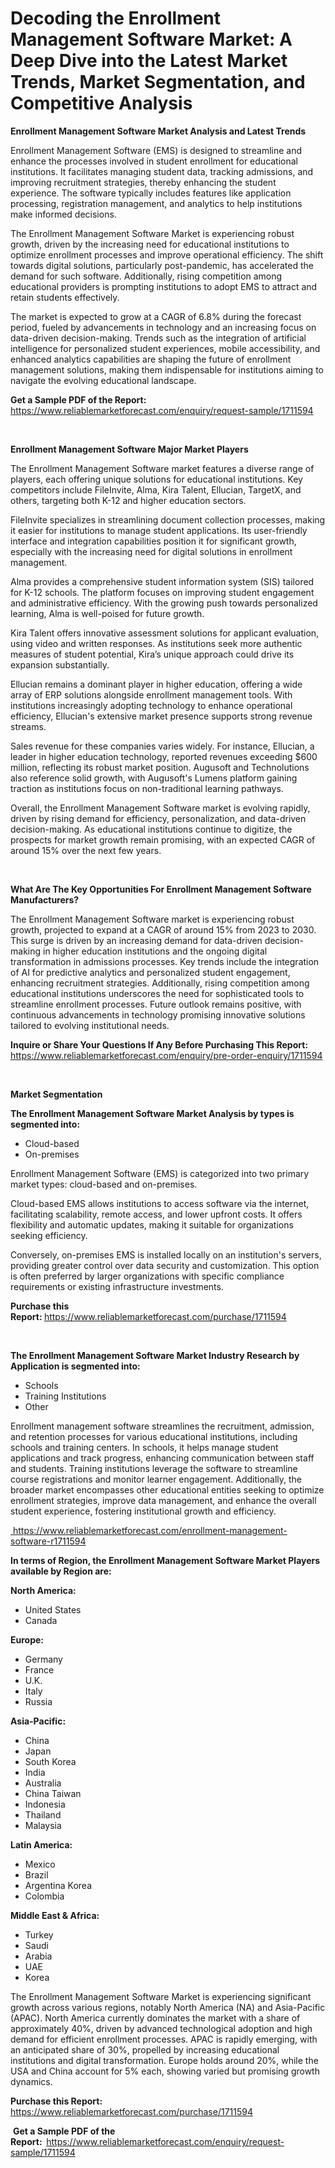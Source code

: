 <p><h1>Decoding the Enrollment Management Software Market: A Deep Dive into the Latest Market Trends, Market Segmentation, and Competitive Analysis</h1></p><p><strong>Enrollment Management Software Market Analysis and Latest Trends</strong></p>
<p><p>Enrollment Management Software (EMS) is designed to streamline and enhance the processes involved in student enrollment for educational institutions. It facilitates managing student data, tracking admissions, and improving recruitment strategies, thereby enhancing the student experience. The software typically includes features like application processing, registration management, and analytics to help institutions make informed decisions.</p><p>The Enrollment Management Software Market is experiencing robust growth, driven by the increasing need for educational institutions to optimize enrollment processes and improve operational efficiency. The shift towards digital solutions, particularly post-pandemic, has accelerated the demand for such software. Additionally, rising competition among educational providers is prompting institutions to adopt EMS to attract and retain students effectively. </p><p>The market is expected to grow at a CAGR of 6.8% during the forecast period, fueled by advancements in technology and an increasing focus on data-driven decision-making. Trends such as the integration of artificial intelligence for personalized student experiences, mobile accessibility, and enhanced analytics capabilities are shaping the future of enrollment management solutions, making them indispensable for institutions aiming to navigate the evolving educational landscape.</p></p>
<p><strong>Get a Sample PDF of the Report:&nbsp;</strong> <a href="https://www.reliablemarketforecast.com/enquiry/request-sample/1711594?utm_campaign=2457&utm_medium=2&utm_source=Github&utm_content=ia&utm_term=19042025&utm_id=enrollment-management-software">https://www.reliablemarketforecast.com/enquiry/request-sample/1711594</a></p>
<p>&nbsp;</p>
<p><strong>Enrollment Management Software Major Market Players</strong></p>
<p><p>The Enrollment Management Software market features a diverse range of players, each offering unique solutions for educational institutions. Key competitors include FileInvite, Alma, Kira Talent, Ellucian, TargetX, and others, targeting both K-12 and higher education sectors.</p><p>FileInvite specializes in streamlining document collection processes, making it easier for institutions to manage student applications. Its user-friendly interface and integration capabilities position it for significant growth, especially with the increasing need for digital solutions in enrollment management.</p><p>Alma provides a comprehensive student information system (SIS) tailored for K-12 schools. The platform focuses on improving student engagement and administrative efficiency. With the growing push towards personalized learning, Alma is well-poised for future growth.</p><p>Kira Talent offers innovative assessment solutions for applicant evaluation, using video and written responses. As institutions seek more authentic measures of student potential, Kira’s unique approach could drive its expansion substantially.</p><p>Ellucian remains a dominant player in higher education, offering a wide array of ERP solutions alongside enrollment management tools. With institutions increasingly adopting technology to enhance operational efficiency, Ellucian's extensive market presence supports strong revenue streams.</p><p>Sales revenue for these companies varies widely. For instance, Ellucian, a leader in higher education technology, reported revenues exceeding $600 million, reflecting its robust market position. Augusoft and Technolutions also reference solid growth, with Augusoft's Lumens platform gaining traction as institutions focus on non-traditional learning pathways.</p><p>Overall, the Enrollment Management Software market is evolving rapidly, driven by rising demand for efficiency, personalization, and data-driven decision-making. As educational institutions continue to digitize, the prospects for market growth remain promising, with an expected CAGR of around 15% over the next few years.</p></p>
<p>&nbsp;</p>
<p><strong>What Are The Key Opportunities For Enrollment Management Software Manufacturers?</strong></p>
<p><p>The Enrollment Management Software market is experiencing robust growth, projected to expand at a CAGR of around 15% from 2023 to 2030. This surge is driven by an increasing demand for data-driven decision-making in higher education institutions and the ongoing digital transformation in admissions processes. Key trends include the integration of AI for predictive analytics and personalized student engagement, enhancing recruitment strategies. Additionally, rising competition among educational institutions underscores the need for sophisticated tools to streamline enrollment processes. Future outlook remains positive, with continuous advancements in technology promising innovative solutions tailored to evolving institutional needs.</p></p>
<p><strong>Inquire or Share Your Questions If Any Before Purchasing This Report:</strong> <a href="https://www.reliablemarketforecast.com/enquiry/pre-order-enquiry/1711594?utm_campaign=2457&utm_medium=2&utm_source=Github&utm_content=ia&utm_term=19042025&utm_id=enrollment-management-software">https://www.reliablemarketforecast.com/enquiry/pre-order-enquiry/1711594</a></p>
<p>&nbsp;</p>
<p><strong>Market Segmentation</strong></p>
<p><strong>The Enrollment Management Software Market Analysis by types is segmented into:</strong></p>
<p><ul><li>Cloud-based</li><li>On-premises</li></ul></p>
<p><p>Enrollment Management Software (EMS) is categorized into two primary market types: cloud-based and on-premises. </p><p>Cloud-based EMS allows institutions to access software via the internet, facilitating scalability, remote access, and lower upfront costs. It offers flexibility and automatic updates, making it suitable for organizations seeking efficiency. </p><p>Conversely, on-premises EMS is installed locally on an institution's servers, providing greater control over data security and customization. This option is often preferred by larger organizations with specific compliance requirements or existing infrastructure investments.</p></p>
<p><strong>Purchase this Report:&nbsp;</strong><a href="https://www.reliablemarketforecast.com/purchase/1711594?utm_campaign=2457&utm_medium=2&utm_source=Github&utm_content=ia&utm_term=19042025&utm_id=enrollment-management-software">https://www.reliablemarketforecast.com/purchase/1711594</a></p>
<p>&nbsp;</p>
<p><strong>The Enrollment Management Software Market Industry Research by Application is segmented into:</strong></p>
<p><ul><li>Schools</li><li>Training Institutions</li><li>Other</li></ul></p>
<p><p>Enrollment management software streamlines the recruitment, admission, and retention processes for various educational institutions, including schools and training centers. In schools, it helps manage student applications and track progress, enhancing communication between staff and students. Training institutions leverage the software to streamline course registrations and monitor learner engagement. Additionally, the broader market encompasses other educational entities seeking to optimize enrollment strategies, improve data management, and enhance the overall student experience, fostering institutional growth and efficiency.</p></p>
<p><a href="https://www.reliablemarketforecast.com/enrollment-management-software-r1711594?utm_campaign=2457&utm_medium=2&utm_source=Github&utm_content=ia&utm_term=19042025&utm_id=enrollment-management-software">&nbsp;https://www.reliablemarketforecast.com/enrollment-management-software-r1711594</a></p>
<p><strong>In terms of Region, the Enrollment Management Software Market Players available by Region are:</strong></p>
<p>
    <p> <strong> North America: </strong>
        <ul>
            <li>United States</li>
            <li>Canada</li>
        </ul>
        </p> 
    <p> <strong> Europe: </strong>
        <ul>
            <li>Germany</li>
            <li>France</li>
            <li>U.K.</li>
            <li>Italy</li>
            <li>Russia</li>
        </ul>
        </p> 
    <p> <strong> Asia-Pacific: </strong>
        <ul>
            <li>China</li>
            <li>Japan</li>
            <li>South Korea</li>
            <li>India</li>
            <li>Australia</li>
            <li>China Taiwan</li>
            <li>Indonesia</li>
            <li>Thailand</li>
            <li>Malaysia</li>
        </ul>
        </p> 
    <p> <strong> Latin America: </strong>
        <ul>
            <li>Mexico</li>
            <li>Brazil</li>
            <li>Argentina Korea</li>
            <li>Colombia</li>
        </ul>
        </p> 
    <p> <strong> Middle East & Africa: </strong>
        <ul>
            <li>Turkey</li>
            <li>Saudi</li>
            <li>Arabia</li>
            <li>UAE</li>
            <li>Korea</li>
        </ul>
    </p>
    </p>
<p><p>The Enrollment Management Software Market is experiencing significant growth across various regions, notably North America (NA) and Asia-Pacific (APAC). North America currently dominates the market with a share of approximately 40%, driven by advanced technological adoption and high demand for efficient enrollment processes. APAC is rapidly emerging, with an anticipated share of 30%, propelled by increasing educational institutions and digital transformation. Europe holds around 20%, while the USA and China account for 5% each, showing varied but promising growth dynamics.</p></p>
<p><strong>Purchase this Report: </strong><a href="https://www.reliablemarketforecast.com/purchase/1711594?utm_campaign=2457&utm_medium=2&utm_source=Github&utm_content=ia&utm_term=19042025&utm_id=enrollment-management-software">https://www.reliablemarketforecast.com/purchase/1711594</a></p>
<p>&nbsp;<strong>Get a Sample PDF of the Report:&nbsp;&nbsp;</strong><a href="https://www.reliablemarketforecast.com/enquiry/request-sample/1711594?utm_campaign=2457&utm_medium=2&utm_source=Github&utm_content=ia&utm_term=19042025&utm_id=enrollment-management-software">https://www.reliablemarketforecast.com/enquiry/request-sample/1711594</a></p>
<p><strong></strong></p>
<p><p></p><p></p><p></p></p>